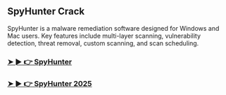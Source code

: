 ## SpyHunter Crack

SpyHunter is a malware remediation software designed for Windows and Mac users. Key features include multi-layer scanning, vulnerability detection, threat removal, custom scanning, and scan scheduling. 

### [➤ ► 👉 SpyHunter](https://tinyurl.com/9rdtyvz2)

### [➤ ► 👉 SpyHunter 2025](https://tinyurl.com/9rdtyvz2)
